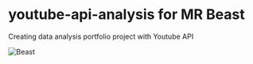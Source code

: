 # youtube-api-analysis for MR Beast

 Creating data analysis portfolio project with Youtube API 


![Beast](https://user-images.githubusercontent.com/99122894/220943639-a3f5cecd-8a85-4a82-845a-90ea5037ea0f.png)
